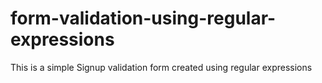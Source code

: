 # form-validation-using-regular-expressions
This is a simple Signup validation form created using regular expressions
